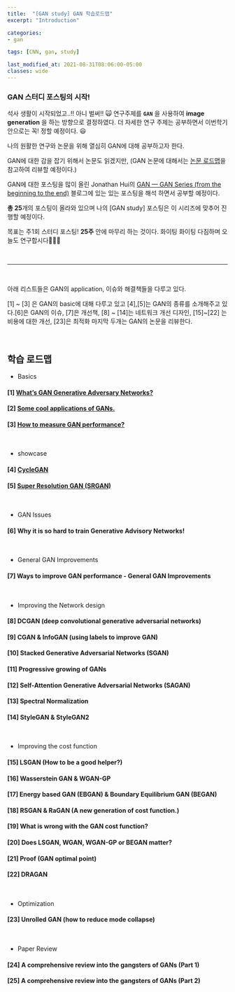 ```yaml
---
title:  "[GAN study] GAN 학습로드맵"
excerpt: "Introduction"

categories:
- gan

tags: [CNN, gan, study]

last_modified_at: 2021-08-31T08:06:00-05:00
classes: wide
---
```


### GAN 스터디 포스팅의 시작!

석사 생활이 시작되었고..!! 아니 벌써!! 🙀  연구주제를 **`GAN`** 을 사용하여 **image generation** 을 하는 방향으로 결정하였다. 더 자세한 연구 주제는 공부하면서 이번학기 안으로는 꼭! 정할 예정이다. 😃

나의 원활한 연구와 논문을 위해 열심히 GAN에 대해 공부하고자 한다. 

GAN에 대한 감을 잡기 위해서 논문도 읽겠지만,
(GAN 논문에 대해서는 [논문 로드맵](https://ysbsb.github.io/gan/2020/06/17/GAN-newbie-guide.html)을 참고하여 리뷰할 예정이다.)

GAN에 대한 포스팅을 많이 올린 Jonathan Hui의 [GAN — GAN Series (from the beginning to the end)](https://jonathan-hui.medium.com/gan-gan-series-2d279f906e7b) 블로그에 있는 있는 포스팅을 해석 하면서 공부할 예정이다. 

**총 25**개의 포스팅이 올라와 있으며 나의 [GAN study] 포스팅은 이 시리즈에 맞추어 진행할 예정이다. 

목표는 주1회 스터디 포스팅! **25주** 안에 마무리 하는 것이다. 화이팅 화이팅 다짐하며 오늘도 연구합시다👏👏👏


<br>
<hr>
<br>


아래 리스트들은 GAN의 application, 이슈와 해결책들을 다루고 있다.

[1] ~ [3] 은 GAN의 basic에 대해 다루고 있고 [4],[5]는 GAN의 종류를 소개해주고 있다.[6]은 GAN의 이슈, [7]은 개선책, [8] ~ [14]는 네트워크 개선 디자인, [15]~[22] 는 비용에 대한 개선, [23]은 최적화 마지막 두개는 GAN의 논문을 리뷰한다.

<br>

## 학습 로드맵

- Basics
  
#### [1] [What’s GAN Generative Adversary Networks?](https://chaelin0722.github.io/gan/1-_What-s_GAN_Generative_Adversary_Networks/)

#### [2] [Some cool applications of GANs.](https://chaelin0722.github.io/gan/2-GAN-Some-cool-applications-of-GAN/)

#### [3] [How to measure GAN performance?](https://chaelin0722.github.io/gan/3-GAN-How-to-measure-GAN-performance/)

<br>

- showcase
  
#### [4] [CycleGAN](https://chaelin0722.github.io/gan/4-CycleGAN/)

#### [5] [Super Resolution GAN (SRGAN)](https://chaelin0722.github.io/gan/5-_SRGAN/)

<br>

- GAN Issues

#### [6] Why it is so hard to train Generative Advisory Networks!

<br>

- General GAN Improvements
  
#### [7] Ways to improve GAN performance - General GAN Improvements


<br>

- Improving the Network design
  
#### [8] DCGAN (deep convolutional generative adversarial networks)

#### [9] CGAN & InfoGAN (using labels to improve GAN)

#### [10] Stacked Generative Adversarial Networks (SGAN)

#### [11] Progressive growing of GANs

#### [12] Self-Attention Generative Adversarial Networks (SAGAN)

#### [13] Spectral Normalization

#### [14] StyleGAN & StyleGAN2

<br>

- Improving the cost function
  
#### [15] LSGAN (How to be a good helper?)

#### [16] Wasserstein GAN & WGAN-GP

#### [17] Energy based GAN (EBGAN) & Boundary Equilibrium GAN (BEGAN)

#### [18] RSGAN & RaGAN (A new generation of cost function.)

#### [19] What is wrong with the GAN cost function?

#### [20] Does LSGAN, WGAN, WGAN-GP or BEGAN matter?

#### [21] Proof (GAN optimal point)

#### [22] DRAGAN


<br>

- Optimization
  
#### [23] Unrolled GAN (how to reduce mode collapse)

<br>

- Paper Review
  
#### [24] A comprehensive review into the gangsters of GANs (Part 1)

#### [25] A comprehensive review into the gangsters of GANs (Part 2)








